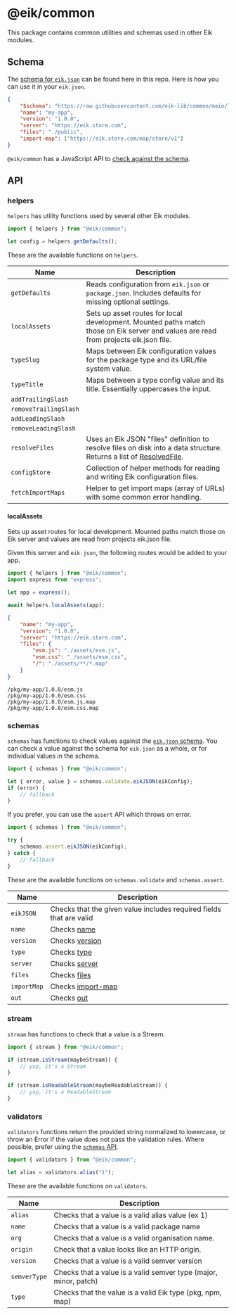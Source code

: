# @eik/common

This package contains common utilities and schemas used in other Eik modules.

## Schema

The [schema for `eik.json`](https://eik.dev/docs/reference/eik-json#json-schema)
can be found here in this repo. Here is how you can use it in your `eik.json`.

```json
{
	"$schema": "https://raw.githubusercontent.com/eik-lib/common/main/lib/schemas/eikjson.schema.json",
	"name": "my-app",
	"version": "1.0.0",
	"server": "https://eik.store.com",
	"files": "./public",
	"import-map": ["https://eik.store.com/map/store/v1"]
}
```

`@eik/common` has a JavaScript API to [check against the schema](#schemas).

## API

### helpers

`helpers` has utility functions used by several other Eik modules.

```js
import { helpers } from "@eik/common";

let config = helpers.getDefaults();
```

These are the available functions on `helpers`.

| Name                  | Description                                                                                                                                                                                      |
| --------------------- | ------------------------------------------------------------------------------------------------------------------------------------------------------------------------------------------------ |
| `getDefaults`         | Reads configuration from `eik.json` or `package.json`. Includes defaults for missing optional settings.                                                                                          |
| `localAssets`         | Sets up asset routes for local development. Mounted paths match those on Eik server and values are read from projects eik.json file.                                                             |
| `typeSlug`            | Maps between Eik configuration values for the package type and its URL/file system value.                                                                                                        |
| `typeTitle`           | Maps between a type config value and its title. Essentially uppercases the input.                                                                                                                |
| `addTrailingSlash`    |                                                                                                                                                                                                  |
| `removeTrailingSlash` |                                                                                                                                                                                                  |
| `addLeadingSlash`     |                                                                                                                                                                                                  |
| `removeLeadingSlash`  |                                                                                                                                                                                                  |
| `resolveFiles`        | Uses an Eik JSON "files" definition to resolve files on disk into a data structure. Returns a list of [ResolvedFile](https://github.com/eik-lib/common/blob/main/lib/classes/resolved-files.js). |
| `configStore`         | Collection of helper methods for reading and writing Eik configuration files.                                                                                                                    |
| `fetchImportMaps`     | Helper to get import maps (array of URLs) with some common error handling.                                                                                                                       |

#### localAssets

Sets up asset routes for local development. Mounted paths match those on Eik server and values are read from projects eik.json file.

Given this server and `eik.json`, the following routes would be added to your app.

```js
import { helpers } from "@eik/common";
import express from "express";

let app = express();

await helpers.localAssets(app);
```

```json
{
	"name": "my-app",
	"version": "1.0.0",
	"server": "https://eik.store.com",
	"files": {
		"esm.js": "./assets/esm.js",
		"esm.css": "./assets/esm.css",
		"/": "./assets/**/*.map"
	}
}
```

```
/pkg/my-app/1.0.0/esm.js
/pkg/my-app/1.0.0/esm.css
/pkg/my-app/1.0.0/esm.js.map
/pkg/my-app/1.0.0/esm.css.map
```

### schemas

`schemas` has functions to check values against the [`eik.json` schema](#schema).
You can check a value against the schema for `eik.json` as a whole, or for individual
values in the schema.

```js
import { schemas } from "@eik/common";

let { error, value } = schemas.validate.eikJSON(eikConfig);
if (error) {
	// fallback
}
```

If you prefer, you can use the `assert` API which throws on error.

```js
import { schemas } from "@eik/common";

try {
	schemas.assert.eikJSON(eikConfig);
} catch {
	// fallback
}
```

These are the available functions on `schemas.validate` and `schemas.assert`.

| Name        | Description                                                             |
| ----------- | ----------------------------------------------------------------------- |
| `eikJSON`   | Checks that the given value includes required fields that are valid     |
| `name`      | Checks [name](https://eik.dev/docs/reference/eik-json#name)             |
| `version`   | Checks [version](https://eik.dev/docs/reference/eik-json#version)       |
| `type`      | Checks [type](https://eik.dev/docs/reference/eik-json#type)             |
| `server`    | Checks [server](https://eik.dev/docs/reference/eik-json#server)         |
| `files`     | Checks [files](https://eik.dev/docs/reference/eik-json#files)           |
| `importMap` | Checks [import-map](https://eik.dev/docs/reference/eik-json#import-map) |
| `out`       | Checks [out](https://eik.dev/docs/reference/eik-json#out)               |

### stream

`stream` has functions to check that a value is a Stream.

```js
import { stream } from "@eik/common";

if (stream.isStream(maybeStream)) {
	// yup, it's a Stream
}

if (stream.isReadableStream(maybeReadableStream)) {
	// yup, it's a ReadableStream
}
```

### validators

`validators` functions return the provided string normalized to lowercase, or throw an Error if the value does not pass the validation rules.
Where possible, prefer using the [`schemas` API](#schemas).

```js
import { validators } from "@eik/common";

let alias = validators.alias("1");
```

These are the available functions on `validators`.

| Name         | Description                                                      |
| ------------ | ---------------------------------------------------------------- |
| `alias`      | Checks that a value is a valid alias value (ex 1)                |
| `name`       | Checks that a value is a valid package name                      |
| `org`        | Checks that a value is a valid organisation name.                |
| `origin`     | Check that a value looks like an HTTP origin.                    |
| `version`    | Checks that a value is a valid semver version                    |
| `semverType` | Checks that a value is a valid semver type (major, minor, patch) |
| `type`       | Checks that the value is a valid Eik type (pkg, npm, map)        |

